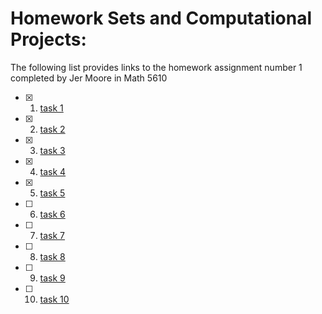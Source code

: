 # Homework Sets and Computational Projects:

The following list provides links to the homework assignment number 1 completed by Jer Moore in Math 5610

- [x] 1. [task 1](https://thedegreeisalie.github.io/homework/hw1/task1)
- [x] 2. [task 2](https://thedegreeisalie.github.io/homework/hw1/task2)
- [x] 3. [task 3](https://thedegreeisalie.github.io/homework/hw1/task3)
- [x] 4. [task 4](https://thedegreeisalie.github.io/homework/hw1/task4)
- [x] 5. [task 5](https://thedegreeisalie.github.io/homework/hw1/task5)
- [ ] 6. [task 6](https://thedegreeisalie.github.io/homework/hw1/task6)
- [ ] 7. [task 7](https://thedegreeisalie.github.io/homework/hw1/task7)
- [ ] 8. [task 8](https://thedegreeisalie.github.io/homework/hw1/task8)
- [ ] 9. [task 9](https://thedegreeisalie.github.io/homework/hw1/task9)
- [ ] 10. [task 10](https://thedegreeisalie.github.io/homework/hw1/task10)
